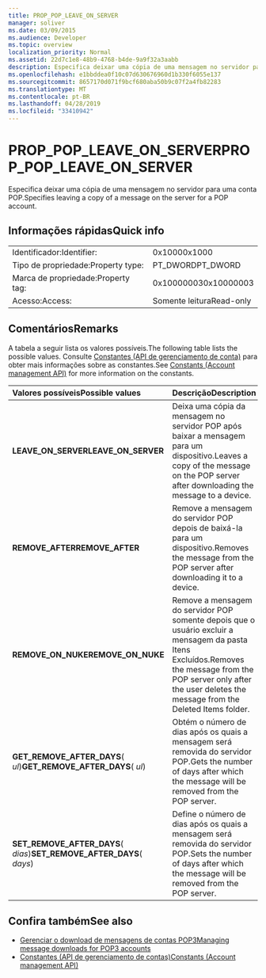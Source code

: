 ```yaml
---
title: PROP_POP_LEAVE_ON_SERVER
manager: soliver
ms.date: 03/09/2015
ms.audience: Developer
ms.topic: overview
localization_priority: Normal
ms.assetid: 22d7c1e8-48b9-4768-b4de-9a9f32a3aabb
description: Especifica deixar uma cópia de uma mensagem no servidor para uma conta POP.
ms.openlocfilehash: e1bbddea0f10c07d630676960d1b330f6055e137
ms.sourcegitcommit: 8657170d071f9bcf680aba50b9c07f2a4fb82283
ms.translationtype: MT
ms.contentlocale: pt-BR
ms.lasthandoff: 04/28/2019
ms.locfileid: "33410942"
---
```

# <a name="prop_pop_leave_on_server"></a><span data-ttu-id="44d27-103">PROP_POP_LEAVE_ON_SERVER</span><span class="sxs-lookup"><span data-stu-id="44d27-103">PROP_POP_LEAVE_ON_SERVER</span></span>

<span data-ttu-id="44d27-104">Especifica deixar uma cópia de uma mensagem no servidor para uma conta POP.</span><span class="sxs-lookup"><span data-stu-id="44d27-104">Specifies leaving a copy of a message on the server for a POP account.</span></span>
  
## <a name="quick-info"></a><span data-ttu-id="44d27-105">Informações rápidas</span><span class="sxs-lookup"><span data-stu-id="44d27-105">Quick info</span></span>

|||
|:-----|:-----|
|<span data-ttu-id="44d27-106">Identificador:</span><span class="sxs-lookup"><span data-stu-id="44d27-106">Identifier:</span></span>  <br/> |<span data-ttu-id="44d27-107">0x1000</span><span class="sxs-lookup"><span data-stu-id="44d27-107">0x1000</span></span>  <br/> |
|<span data-ttu-id="44d27-108">Tipo de propriedade:</span><span class="sxs-lookup"><span data-stu-id="44d27-108">Property type:</span></span>  <br/> |<span data-ttu-id="44d27-109">PT_DWORD</span><span class="sxs-lookup"><span data-stu-id="44d27-109">PT_DWORD</span></span>  <br/> |
|<span data-ttu-id="44d27-110">Marca de propriedade:</span><span class="sxs-lookup"><span data-stu-id="44d27-110">Property tag:</span></span>  <br/> |<span data-ttu-id="44d27-111">0x10000003</span><span class="sxs-lookup"><span data-stu-id="44d27-111">0x10000003</span></span>  <br/> |
|<span data-ttu-id="44d27-112">Acesso:</span><span class="sxs-lookup"><span data-stu-id="44d27-112">Access:</span></span>  <br/> |<span data-ttu-id="44d27-113">Somente leitura</span><span class="sxs-lookup"><span data-stu-id="44d27-113">Read-only</span></span>  <br/> |
   
## <a name="remarks"></a><span data-ttu-id="44d27-114">Comentários</span><span class="sxs-lookup"><span data-stu-id="44d27-114">Remarks</span></span>

<span data-ttu-id="44d27-115">A tabela a seguir lista os valores possíveis.</span><span class="sxs-lookup"><span data-stu-id="44d27-115">The following table lists the possible values.</span></span> <span data-ttu-id="44d27-116">Consulte [Constantes (API de gerenciamento de conta)](constants-account-management-api.md) para obter mais informações sobre as constantes.</span><span class="sxs-lookup"><span data-stu-id="44d27-116">See [Constants (Account management API)](constants-account-management-api.md) for more information on the constants.</span></span> 
  
|<span data-ttu-id="44d27-117">**Valores possíveis**</span><span class="sxs-lookup"><span data-stu-id="44d27-117">**Possible values**</span></span>|<span data-ttu-id="44d27-118">**Descrição**</span><span class="sxs-lookup"><span data-stu-id="44d27-118">**Description**</span></span>|
|:-----|:-----|
|<span data-ttu-id="44d27-119">**LEAVE_ON_SERVER**</span><span class="sxs-lookup"><span data-stu-id="44d27-119">**LEAVE_ON_SERVER**</span></span> <br/> |<span data-ttu-id="44d27-120">Deixa uma cópia da mensagem no servidor POP após baixar a mensagem para um dispositivo.</span><span class="sxs-lookup"><span data-stu-id="44d27-120">Leaves a copy of the message on the POP server after downloading the message to a device.</span></span>  <br/> |
|<span data-ttu-id="44d27-121">**REMOVE_AFTER**</span><span class="sxs-lookup"><span data-stu-id="44d27-121">**REMOVE_AFTER**</span></span> <br/> |<span data-ttu-id="44d27-122">Remove a mensagem do servidor POP depois de baixá-la para um dispositivo.</span><span class="sxs-lookup"><span data-stu-id="44d27-122">Removes the message from the POP server after downloading it to a device.</span></span>  <br/> |
|<span data-ttu-id="44d27-123">**REMOVE_ON_NUKE**</span><span class="sxs-lookup"><span data-stu-id="44d27-123">**REMOVE_ON_NUKE**</span></span> <br/> |<span data-ttu-id="44d27-124">Remove a mensagem do servidor POP somente depois que o usuário excluir a mensagem da pasta Itens Excluídos.</span><span class="sxs-lookup"><span data-stu-id="44d27-124">Removes the message from the POP server only after the user deletes the message from the Deleted Items folder.</span></span>  <br/> |
|<span data-ttu-id="44d27-125">**GET_REMOVE_AFTER_DAYS**( _ul_)</span><span class="sxs-lookup"><span data-stu-id="44d27-125">**GET_REMOVE_AFTER_DAYS**( _ul_)</span></span>  <br/> |<span data-ttu-id="44d27-126">Obtém o número de dias após os quais a mensagem será removida do servidor POP.</span><span class="sxs-lookup"><span data-stu-id="44d27-126">Gets the number of days after which the message will be removed from the POP server.</span></span>  <br/> |
|<span data-ttu-id="44d27-127">**SET_REMOVE_AFTER_DAYS**( _dias_)</span><span class="sxs-lookup"><span data-stu-id="44d27-127">**SET_REMOVE_AFTER_DAYS**( _days_)</span></span>  <br/> |<span data-ttu-id="44d27-128">Define o número de dias após os quais a mensagem será removida do servidor POP.</span><span class="sxs-lookup"><span data-stu-id="44d27-128">Sets the number of days after which the message will be removed from the POP server.</span></span>  <br/> |
   
## <a name="see-also"></a><span data-ttu-id="44d27-129">Confira também</span><span class="sxs-lookup"><span data-stu-id="44d27-129">See also</span></span>

- [<span data-ttu-id="44d27-130">Gerenciar o download de mensagens de contas POP3</span><span class="sxs-lookup"><span data-stu-id="44d27-130">Managing message downloads for POP3 accounts</span></span>](managing-message-downloads-for-pop3-accounts.md) 
- [<span data-ttu-id="44d27-131">Constantes (API de gerenciamento de contas)</span><span class="sxs-lookup"><span data-stu-id="44d27-131">Constants (Account management API)</span></span>](constants-account-management-api.md)

